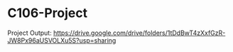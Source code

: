 # C106-Project

Project Output: https://drive.google.com/drive/folders/1tDdBwT4zXxfGzR-JW8Px96aUSVOLXu5S?usp=sharing
